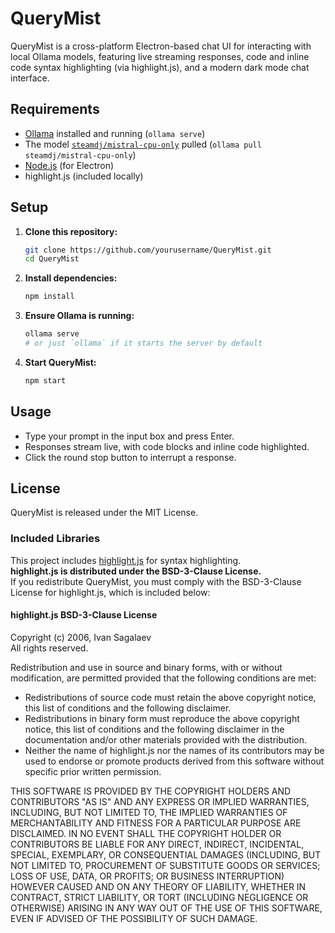 # QueryMist

QueryMist is a cross-platform Electron-based chat UI for interacting with local Ollama models, featuring live streaming responses, code and inline code syntax highlighting (via highlight.js), and a modern dark mode chat interface.

## Requirements

- [Ollama](https://ollama.com/) installed and running (`ollama serve`)
- The model [`steamdj/mistral-cpu-only`](https://ollama.com/library/steamdj/mistral-cpu-only`) pulled (`ollama pull steamdj/mistral-cpu-only`)
- [Node.js](https://nodejs.org/) (for Electron)
- highlight.js (included locally)

## Setup

1. **Clone this repository:**
    ```sh
    git clone https://github.com/yourusername/QueryMist.git
    cd QueryMist
    ```

2. **Install dependencies:**
    ```sh
    npm install
    ```

3. **Ensure Ollama is running:**
    ```sh
    ollama serve
    # or just `ollama` if it starts the server by default
    ```

4. **Start QueryMist:**
    ```sh
    npm start
    ```

## Usage

- Type your prompt in the input box and press Enter.
- Responses stream live, with code blocks and inline code highlighted.
- Click the round stop button to interrupt a response.

## License

QueryMist is released under the MIT License.

### Included Libraries

This project includes [highlight.js](https://highlightjs.org/) for syntax highlighting.  
**highlight.js is distributed under the BSD-3-Clause License.**  
If you redistribute QueryMist, you must comply with the BSD-3-Clause License for highlight.js, which is included below:

#### highlight.js BSD-3-Clause License

Copyright (c) 2006, Ivan Sagalaev  
All rights reserved.

Redistribution and use in source and binary forms, with or without modification, are permitted provided that the following conditions are met:

- Redistributions of source code must retain the above copyright notice, this list of conditions and the following disclaimer.
- Redistributions in binary form must reproduce the above copyright notice, this list of conditions and the following disclaimer in the documentation and/or other materials provided with the distribution.
- Neither the name of highlight.js nor the names of its contributors may be used to endorse or promote products derived from this software without specific prior written permission.

THIS SOFTWARE IS PROVIDED BY THE COPYRIGHT HOLDERS AND CONTRIBUTORS "AS IS" AND ANY EXPRESS OR IMPLIED WARRANTIES, INCLUDING, BUT NOT LIMITED TO, THE IMPLIED WARRANTIES OF MERCHANTABILITY AND FITNESS FOR A PARTICULAR PURPOSE ARE DISCLAIMED. IN NO EVENT SHALL THE COPYRIGHT HOLDER OR CONTRIBUTORS BE LIABLE FOR ANY DIRECT, INDIRECT, INCIDENTAL, SPECIAL, EXEMPLARY, OR CONSEQUENTIAL DAMAGES (INCLUDING, BUT NOT LIMITED TO, PROCUREMENT OF SUBSTITUTE GOODS OR SERVICES; LOSS OF USE, DATA, OR PROFITS; OR BUSINESS INTERRUPTION) HOWEVER CAUSED AND ON ANY THEORY OF LIABILITY, WHETHER IN CONTRACT, STRICT LIABILITY, OR TORT (INCLUDING NEGLIGENCE OR OTHERWISE) ARISING IN ANY WAY OUT OF THE USE OF THIS SOFTWARE, EVEN IF ADVISED OF THE POSSIBILITY OF SUCH DAMAGE.
